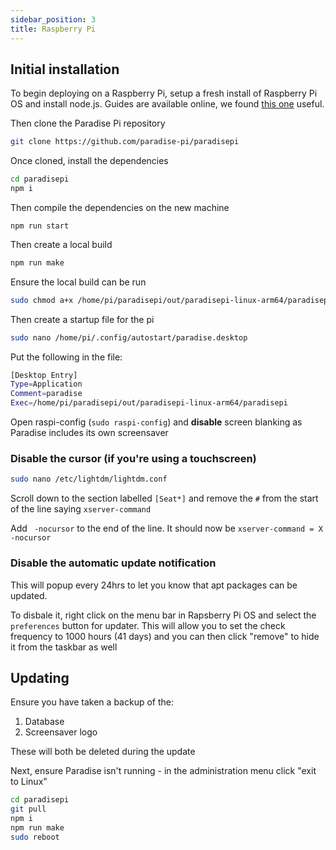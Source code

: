 ```yaml
---
sidebar_position: 3
title: Raspberry Pi
---
```


## Initial installation

To begin deploying on a Raspberry Pi, setup a fresh install of Raspberry Pi OS and install node.js. Guides are available online, we found [this one](https://www.makersupplies.sg/blogs/tutorials/how-to-install-node-js-and-npm-on-the-raspberry-pi) useful.

Then clone the Paradise Pi repository

```bash
git clone https://github.com/paradise-pi/paradisepi
```

Once cloned, install the dependencies 

```bash
cd paradisepi
npm i
```

Then compile the dependencies on the new machine

```
npm run start
```

Then create a local build

```bash
npm run make
```

Ensure the local build can be run

```bash
sudo chmod a+x /home/pi/paradisepi/out/paradisepi-linux-arm64/paradisepi
```

Then create a startup file for the pi 

```bash
sudo nano /home/pi/.config/autostart/paradise.desktop
```

Put the following in the file:

```bash
[Desktop Entry]
Type=Application
Comment=paradise
Exec=/home/pi/paradisepi/out/paradisepi-linux-arm64/paradisepi
```

Open raspi-config (`sudo raspi-config`) and **disable** screen blanking as Paradise includes its own screensaver

### Disable the cursor (if you're using a touchscreen)

```bash
sudo nano /etc/lightdm/lightdm.conf
```

Scroll down to the section labelled `[Seat*]` and remove the `#` from the start of the line saying `xserver-command`

Add ` -nocursor` to the end of the line. It should now be `xserver-command = X -nocursor`

### Disable the automatic update notification

This will popup every 24hrs to let you know that apt packages can be updated.

To disbale it, right click on the menu bar in Rapsberry Pi OS and select the `preferences` button for updater. This will allow you to set the check frequency to 1000 hours (41 days) and you can then click "remove" to hide it from the taskbar as well

## Updating

Ensure you have taken a backup of the:

1. Database
1. Screensaver logo

These will both be deleted during the update

Next, ensure Paradise isn't running - in the administration menu click "exit to Linux" 

```bash
cd paradisepi
git pull
npm i
npm run make
sudo reboot
```
